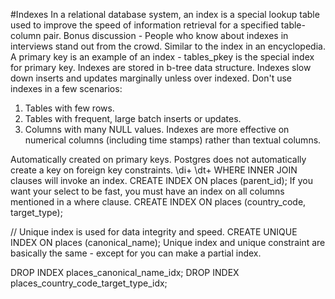 #Indexes
In a relational database system, an index is a special lookup table used to improve the speed of information retrieval for a specified table-column pair.
Bonus discussion - People who know about indexes in interviews stand out from the crowd.
Similar to the index in an encyclopedia.
A primary key is an example of an index - tables_pkey is the special index for primary key.
Indexes are stored in b-tree data structure.
Indexes slow down inserts and updates marginally unless over indexed.
Don't use indexes in a few scenarios:
1. Tables with few rows.
2. Tables with frequent, large batch inserts or updates.
3. Columns with many NULL values.
Indexes are more effective on numerical columns (including time stamps) rather than textual columns.

Automatically created on primary keys. Postgres does not automatically create a key on foreign key constraints.
\di+
\dt+
WHERE INNER JOIN clauses will invoke an index.
CREATE INDEX ON places (parent_id);
If you want your select to be fast, you must have an index on all columns mentioned in a where clause.
CREATE INDEX ON places (country_code, target_type);

// Unique index is used for data integrity and speed.
CREATE UNIQUE INDEX ON places (canonical_name);
Unique index and unique constraint are basically the same - except for you can make a partial index.

DROP INDEX places_canonical_name_idx;
DROP INDEX places_country_code_target_type_idx;
